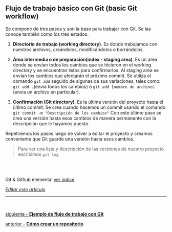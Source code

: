 ## Flujo de trabajo básico con Git (basic Git workflow)

Se compone de tres pasos y son la base para trabajar con Git.
Se las conoce también como los tres estados.

1. **Directorio de trabajo (working directory)**. Es donde trabajamos con nuestros archivos,
creándolos, modificándolos o borrándolos.

2. **Área intermedia o de preparación(index - staging area)**. Es un área donde se envían todos los cambios que se hicieron en el working directory y se encuentran listos para confirmarlos.
Al staging area se envían los cambios que afectarán el próximo commit. Se utiliza el comando `git add` seguido de algunas de sus variaciones, tales como:
`git add .`(envía todos los cambios) ó `git add [nombre de archivo]`(envía un archivo en particular).

3. **Confirmación (Git directory)**. Es la última versión del proyecto hasta el último commit.
Se crea cuando hacemos un commit usando el comando `git commit -m "Descripción de los cambios"`
Con este último paso se crea una versión hasta esos cambios de manera permanente con la descripción que le hayamos puesto.

Repetiremos los pasos luego de volver a editar el proyecto y creamos conveniente que Git guarde una versión hasta esos cambios.

> Para ver una lista y descripción de las versiones de nuestro proyecto escribimos `git log`

<br>
<br>

<!-- Inicio links índice y github -->

<span class="link-to-index-git">Git & Github elemental [ ver índice](http://pandawebs.net/git-github-elemental/)</span>

<em>[Editar este artículo](https://github.com/Pandawebs/Git-y-GitHub-elemental/edit/master/flujo-de-trabajo-basico-con-git.md)</em>





<!-- Fin links índice y github -->

<hr>

<br>

[siguiente - **Ejemplo de flujo de trabajo con Git**](https://github.com/Pandawebs/Git-y-GitHub-elemental/blob/master/ejemplo-de-flujo-de-trabajo-basico-con-git.md) 

[anterior - **Cómo crear un repositorio**](https://github.com/Pandawebs/Git-y-GitHub-elemental/blob/master/crear-un-repositorio.md) 


